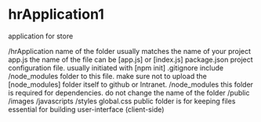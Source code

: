 # hrApplication1
application for store

/hrApplication name of the folder usually matches the name of your project
app.js the name of the file can be [app.js] or [index.js]
package.json project configuration file. usually initiated with [npm init]
.gitignore include /node_modules folder to this file. make sure not to upload the [node_modules]
folder itself to github or Intranet.
/node_modules this folder is required for dependencies. do not change the name of the folder
/public
/images
/javascripts
/styles
global.css
public folder is for keeping files essential for building user-interface (client-side)


